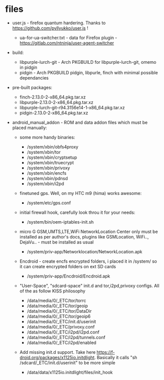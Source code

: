 # files

* user.js - firefox quantum hardering. Thanks to https://github.com/pyllyukko/user.js !
  * ua-for-ua-switcher.txt - data for Firefox plugin - https://gitlab.com/ntninja/user-agent-switcher

* build:
  * libpurple-lurch-git - Arch PKGBUILD for libpurple-lurch-git, omemo in pidgin
  * pidgin - Arch PKGBUILD pidgin, libpurle, finch with minimal possible dependancies

* pre-built packages:
  * finch-2.13.0-2-x86_64.pkg.tar.xz
  * libpurple-2.13.0-2-x86_64.pkg.tar.xz
  * libpurple-lurch-git-r94.3156e14-1-x86_64.pkg.tar.xz
  * pidgin-2.13.0-2-x86_64.pkg.tar.xz

* android_manual_addon - ROM and data addon files which must be placed manually:
    * some more handy binaries:
      * /system/xbin/obfs4proxy
      * /system/xbin/tor
      * /system/xbin/cryptsetup
      * /system/xbin/truecrypt
      * /system/xbin/privoxy
      * /system/xbin/encfs
      * /system/xbin/pdnsd
      * /system/xbin/i2pd
    
    * finetuned gps. Well, on my HTC m9 (hima) works awesome:
      * /system/etc/gps.conf

    * initial firewall hook, carefully look throu it for your needs:
      * /system/bin/oem-iptables-init.sh

    * micro G GSM,UMTS,LTE,WiFi NetworkLocation Center only must be installed as per author's docs, 
      plugins like GSMLocation, WiFi.., DejaVu.. - must be installed as usual
      * /system/priv-app/Networklocation/NetworkLocation.apk

    * Encdroid - create encfs encrypted folders, i placed it in /system/ so it can create encrypted folders on ext SD cards
      * /system/priv-app/Encdroid/Encdroid.apk

    * "User-Space", "sdcard-space" init.d and tor,i2pd,privoxy configs. All of the as follow KISS philosophy
      * /data/media/0/_ETC/tor/torrc
      * /data/media/0/_ETC/tor/geoip
      * /data/media/0/_ETC/tor/DataDir
      * /data/media/0/_ETC/tor/geoip6
      * /data/media/0/_ETC/init.d/userinit
      * /data/media/0/_ETC/privoxy.conf
      * /data/media/0/_ETC/i2pd/i2pd.conf
      * /data/media/0/_ETC/i2pd/tunnels.conf
      * /data/media/0/_ETC/i2pd/enabled

    * Add missing init.d support. Take here https://f-droid.org/packages/x1125io.initdlight.
      Basically it calls "sh /sdcard/_ETC/init.d/userinit" to be more simple
      * /data/data/x1125io.initdlight/files/init_hook

